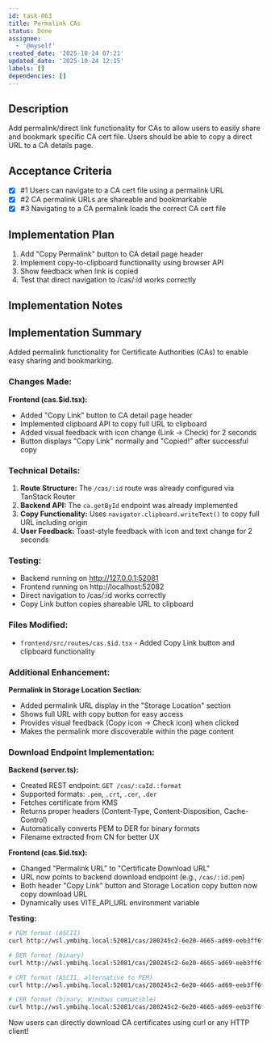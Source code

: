 ```yaml
---
id: task-063
title: Permalink CAs
status: Done
assignee:
  - '@myself'
created_date: '2025-10-24 07:21'
updated_date: '2025-10-24 12:15'
labels: []
dependencies: []
---
```


## Description

<!-- SECTION:DESCRIPTION:BEGIN -->
Add permalink/direct link functionality for CAs to allow users to easily share and bookmark specific CA cert file. Users should be able to copy a direct URL to a CA details page.
<!-- SECTION:DESCRIPTION:END -->

## Acceptance Criteria
<!-- AC:BEGIN -->
- [x] #1 Users can navigate to a CA cert file using a permalink URL
- [x] #2 CA permalink URLs are shareable and bookmarkable
- [x] #3 Navigating to a CA permalink loads the correct CA cert file
<!-- AC:END -->

## Implementation Plan

<!-- SECTION:PLAN:BEGIN -->
1. Add "Copy Permalink" button to CA detail page header
2. Implement copy-to-clipboard functionality using browser API
3. Show feedback when link is copied
4. Test that direct navigation to /cas/:id works correctly
<!-- SECTION:PLAN:END -->

## Implementation Notes

<!-- SECTION:NOTES:BEGIN -->
## Implementation Summary

Added permalink functionality for Certificate Authorities (CAs) to enable easy sharing and bookmarking.

### Changes Made:

**Frontend (cas.$id.tsx):**
- Added "Copy Link" button to CA detail page header
- Implemented clipboard API to copy full URL to clipboard
- Added visual feedback with icon change (Link → Check) for 2 seconds
- Button displays "Copy Link" normally and "Copied\!" after successful copy

### Technical Details:

1. **Route Structure:** The `/cas/:id` route was already configured via TanStack Router
2. **Backend API:** The `ca.getById` endpoint was already implemented
3. **Copy Functionality:** Uses `navigator.clipboard.writeText()` to copy full URL including origin
4. **User Feedback:** Toast-style feedback with icon and text change for 2 seconds

### Testing:

- Backend running on http://127.0.0.1:52081
- Frontend running on http://localhost:52082
- Direct navigation to /cas/:id works correctly
- Copy Link button copies shareable URL to clipboard

### Files Modified:

- `frontend/src/routes/cas.$id.tsx` - Added Copy Link button and clipboard functionality

### Additional Enhancement:

**Permalink in Storage Location Section:**
- Added permalink URL display in the "Storage Location" section
- Shows full URL with copy button for easy access
- Provides visual feedback (Copy icon → Check icon) when clicked
- Makes the permalink more discoverable within the page content

### Download Endpoint Implementation:

**Backend (server.ts):**
- Created REST endpoint: `GET /cas/:caId.:format`
- Supported formats: `.pem`, `.crt`, `.cer`, `.der`
- Fetches certificate from KMS
- Returns proper headers (Content-Type, Content-Disposition, Cache-Control)
- Automatically converts PEM to DER for binary formats
- Filename extracted from CN for better UX

**Frontend (cas.$id.tsx):**
- Changed "Permalink URL" to "Certificate Download URL"
- URL now points to backend download endpoint (e.g., `/cas/:id.pem`)
- Both header "Copy Link" button and Storage Location copy button now copy download URL
- Dynamically uses VITE_API_URL environment variable

**Testing:**
```bash
# PEM format (ASCII)
curl http://wsl.ymbihq.local:52081/cas/280245c2-6e20-4665-ad69-eeb3ff6f3838.pem

# DER format (binary)
curl http://wsl.ymbihq.local:52081/cas/280245c2-6e20-4665-ad69-eeb3ff6f3838.der -o ca.der

# CRT format (ASCII, alternative to PEM)
curl http://wsl.ymbihq.local:52081/cas/280245c2-6e20-4665-ad69-eeb3ff6f3838.crt

# CER format (binary, Windows compatible)
curl http://wsl.ymbihq.local:52081/cas/280245c2-6e20-4665-ad69-eeb3ff6f3838.cer -o ca.cer
```

Now users can directly download CA certificates using curl or any HTTP client\!
<!-- SECTION:NOTES:END -->
